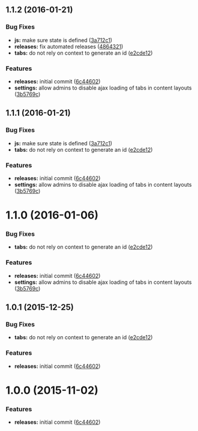 <a name="1.1.2"></a>
## 1.1.2 (2016-01-21)


### Bug Fixes

* **js:** make sure state is defined ([3a712c1](https://github.com/hypeJunction/Elgg-ui_tabs/commit/3a712c1))
* **releases:** fix automated releases ([4864321](https://github.com/hypeJunction/Elgg-ui_tabs/commit/4864321))
* **tabs:** do not rely on context to generate an id ([e2cde12](https://github.com/hypeJunction/Elgg-ui_tabs/commit/e2cde12))

### Features

* **releases:** initial commit ([6c44602](https://github.com/hypeJunction/Elgg-ui_tabs/commit/6c44602))
* **settings:** allow admins to disable ajax loading of tabs in content layouts ([3b5769c](https://github.com/hypeJunction/Elgg-ui_tabs/commit/3b5769c))



<a name="1.1.1"></a>
## 1.1.1 (2016-01-21)


### Bug Fixes

* **js:** make sure state is defined ([3a712c1](https://github.com/hypeJunction/Elgg-ui_tabs/commit/3a712c1))
* **tabs:** do not rely on context to generate an id ([e2cde12](https://github.com/hypeJunction/Elgg-ui_tabs/commit/e2cde12))

### Features

* **releases:** initial commit ([6c44602](https://github.com/hypeJunction/Elgg-ui_tabs/commit/6c44602))
* **settings:** allow admins to disable ajax loading of tabs in content layouts ([3b5769c](https://github.com/hypeJunction/Elgg-ui_tabs/commit/3b5769c))



<a name="1.1.0"></a>
# 1.1.0 (2016-01-06)


### Bug Fixes

* **tabs:** do not rely on context to generate an id ([e2cde12](https://github.com/hypeJunction/Elgg-ui_tabs/commit/e2cde12))

### Features

* **releases:** initial commit ([6c44602](https://github.com/hypeJunction/Elgg-ui_tabs/commit/6c44602))
* **settings:** allow admins to disable ajax loading of tabs in content layouts ([3b5769c](https://github.com/hypeJunction/Elgg-ui_tabs/commit/3b5769c))



<a name="1.0.1"></a>
## 1.0.1 (2015-12-25)


### Bug Fixes

* **tabs:** do not rely on context to generate an id ([e2cde12](https://github.com/hypeJunction/Elgg-ui_tabs/commit/e2cde12))

### Features

* **releases:** initial commit ([6c44602](https://github.com/hypeJunction/Elgg-ui_tabs/commit/6c44602))



<a name="1.0.0"></a>
# 1.0.0 (2015-11-02)


### Features

* **releases:** initial commit ([6c44602](https://github.com/hypeJunction/Elgg-ui_tabs/commit/6c44602))




